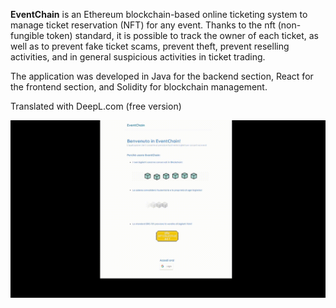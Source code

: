 **EventChain** is an Ethereum blockchain-based online ticketing system to manage ticket reservation (NFT) for any event. Thanks to the nft (non-fungible token) standard, it is possible to track the owner of each ticket, as well as to prevent fake ticket scams, prevent theft, prevent reselling activities, and in general suspicious activities in ticket trading.

The application was developed in Java for the backend section, React for the frontend section, and Solidity for blockchain management.

Translated with DeepL.com (free version)

![video sample](frontend/screenshots/homepage.gif)

